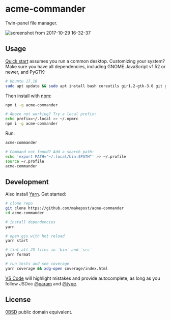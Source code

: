 # acme-commander

Twin-panel file manager.

![screenshot from 2017-10-29 16-32-37](https://user-images.githubusercontent.com/20999066/32144815-0734201e-bcc7-11e7-86c8-a990a9e7ff1e.png)

## Usage

[Quick start](https://acme.js.org/) assumes you run a common desktop. Customizing your system? Make sure you have all dependencies, including GNOME JavaScript v1.52 or newer, and PyGTK:

```bash
# Ubuntu 17.10
sudo apt update && sudo apt install bash coreutils gir1.2-gtk-3.0 git gjs npm python-gtk2
```

Then install with [npm](https://nodejs.org/en/download/):

```bash
npm i -g acme-commander

# Above not working? Try a local prefix:
echo prefix=~/.local >> ~/.npmrc
npm i -g acme-commander
```

Run:

```bash
acme-commander

# Command not found? Add a search path:
echo 'export PATH="~/.local/bin:$PATH"' >> ~/.profile
source ~/.profile
acme-commander
```

## Development

Also install [Yarn](https://yarnpkg.com/en/docs/install#linux-tab). Get started:

```bash
# clone repo
git clone https://github.com/makepost/acme-commander
cd acme-commander

# install dependencies
yarn

# open gjs with hot reload
yarn start

# lint all JS files in `bin` and `src`
yarn format

# run tests and see coverage
yarn coverage && xdg-open coverage/index.html
```

[VS Code](https://code.visualstudio.com/) will highlight mistakes and provide autocomplete, as long as you follow JSDoc [@param](http://usejsdoc.org/tags-param.html) and [@type](http://usejsdoc.org/tags-type.html).

## License

[0BSD](LICENSE) public domain equivalent.
